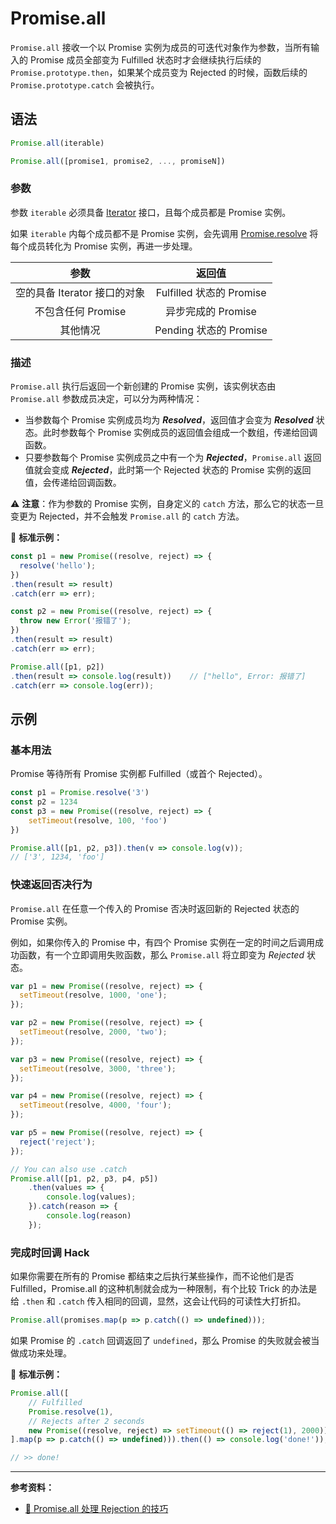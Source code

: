 # Promise.all

`Promise.all` 接收一个以 Promise 实例为成员的可迭代对象作为参数，当所有输入的 Promise 成员全部变为 Fulfilled 状态时才会继续执行后续的 `Promise.prototype.then`，如果某个成员变为 Rejected 的时候，函数后续的 `Promise.prototype.catch` 会被执行。

## 语法

```js
Promise.all(iterable)

Promise.all([promise1, promise2, ..., promiseN])
```

### 参数

参数 `iterable` 必须具备 [Iterator](../../iterator-objects/iterator.md) 接口，且每个成员都是 Promise 实例。

如果 `iterable` 内每个成员都不是 Promise 实例，会先调用 [Promise.resolve](resolve.md) 将每个成员转化为 Promise 实例，再进一步处理。

|             参数             |          返回值          |
| :--------------------------: | :----------------------: |
| 空的具备 Iterator 接口的对象 | Fulfilled 状态的 Promise |
|      不包含任何 Promise      |    异步完成的 Promise    |
|           其他情况           |  Pending 状态的 Promise  |

### 描述

`Promise.all` 执行后返回一个新创建的 Promise 实例，该实例状态由 `Promise.all` 参数成员决定，可以分为两种情况：

* 当参数每个 Promise 实例成员均为 ***Resolved***，返回值才会变为 ***Resolved*** 状态。此时参数每个 Promise 实例成员的返回值会组成一个数组，传递给回调函数。
* 只要参数每个 Promise 实例成员之中有一个为 ***Rejected***，`Promise.all` 返回值就会变成 ***Rejected***，此时第一个 Rejected 状态的 Promise 实例的返回值，会传递给回调函数。

⚠️  **注意**：作为参数的 Promise 实例，自身定义的 `catch` 方法，那么它的状态一旦变更为 Rejected，并不会触发 `Promise.all` 的 `catch` 方法。

🌰 **标准示例：**

```js
const p1 = new Promise((resolve, reject) => {
  resolve('hello');
})
.then(result => result)
.catch(err => err);

const p2 = new Promise((resolve, reject) => {
  throw new Error('报错了');
})
.then(result => result)
.catch(err => err);

Promise.all([p1, p2])
.then(result => console.log(result))	// ["hello", Error: 报错了]
.catch(err => console.log(err));
```

## 示例

### 基本用法

Promise 等待所有 Promise 实例都 Fulfilled（或首个 Rejected）。

```js
const p1 = Promise.resolve('3')
const p2 = 1234
const p3 = new Promise((resolve, reject) => {
    setTimeout(resolve, 100, 'foo')
})

Promise.all([p1, p2, p3]).then(v => console.log(v));
// ['3', 1234, 'foo']
```

### 快速返回否决行为

`Promise.all` 在任意一个传入的 Promise 否决时返回新的 Rejected 状态的 Promise 实例。

例如，如果你传入的 Promise 中，有四个 Promise 实例在一定的时间之后调用成功函数，有一个立即调用失败函数，那么 `Promise.all` 将立即变为 *Rejected* 状态。

```js
var p1 = new Promise((resolve, reject) => {
  setTimeout(resolve, 1000, 'one');
});

var p2 = new Promise((resolve, reject) => {
  setTimeout(resolve, 2000, 'two');
});

var p3 = new Promise((resolve, reject) => {
  setTimeout(resolve, 3000, 'three');
});

var p4 = new Promise((resolve, reject) => {
  setTimeout(resolve, 4000, 'four');
});

var p5 = new Promise((resolve, reject) => {
  reject('reject');
});

// You can also use .catch
Promise.all([p1, p2, p3, p4, p5])
    .then(values => {
  		console.log(values);
	}).catch(reason => {
  		console.log(reason)
	});
```

### 完成时回调 Hack

如果你需要在所有的 Promise 都结束之后执行某些操作，而不论他们是否 Fulfilled，Promise.all 的这种机制就会成为一种限制，有个比较 Trick 的办法是给 `.then` 和 `.catch` 传入相同的回调，显然，这会让代码的可读性大打折扣。

```js
Promise.all(promises.map(p => p.catch(() => undefined)));
```

如果 Promise 的 `.catch` 回调返回了 `undefined`，那么 Promise 的失败就会被当做成功来处理。

🌰 **标准示例：**

```js
Promise.all([
    // Fulfilled
    Promise.resolve(1),
    // Rejects after 2 seconds
    new Promise((resolve, reject) => setTimeout(() => reject(1), 2000))
].map(p => p.catch(() => undefined))).then(() => console.log('done!'));

// >> done!
```

---

**参考资料：**

* [📝 Promise.all 处理 Rejection 的技巧](<https://zhuanlan.zhihu.com/p/26920718>)